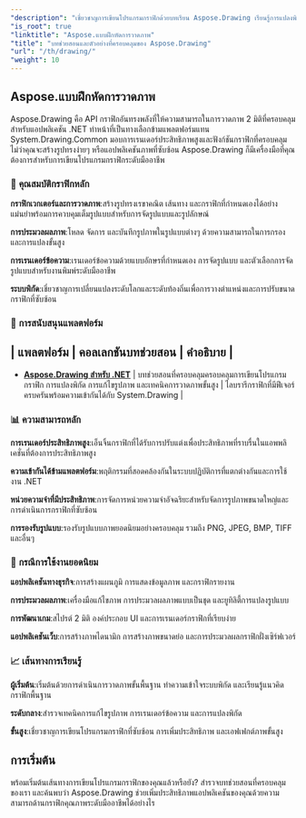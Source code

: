 ```yaml
---
"description": "เชี่ยวชาญการเขียนโปรแกรมกราฟิกด้วยบทเรียน Aspose.Drawing เรียนรู้การแปลงพิกัด การแก้ไขภาพ เทคนิคการวาดภาพ และเอฟเฟกต์ภาพขั้นสูงบนแพลตฟอร์มที่หลากหลาย"
"is_root": true
"linktitle": "Aspose.แบบฝึกหัดการวาดภาพ"
"title": "บทช่วยสอนและตัวอย่างที่ครอบคลุมของ Aspose.Drawing"
"url": "/th/drawing/"
"weight": 10
---
```


## Aspose.แบบฝึกหัดการวาดภาพ

Aspose.Drawing คือ API กราฟิกอันทรงพลังที่ให้ความสามารถในการวาดภาพ 2 มิติที่ครอบคลุมสำหรับแอปพลิเคชัน .NET ทำหน้าที่เป็นทางเลือกข้ามแพลตฟอร์มแทน System.Drawing.Common มอบการเรนเดอร์ประสิทธิภาพสูงและฟังก์ชันกราฟิกที่ครอบคลุม ไม่ว่าคุณจะสร้างรูปทรงง่ายๆ หรือแอปพลิเคชันภาพที่ซับซ้อน Aspose.Drawing ก็มีเครื่องมือที่คุณต้องการสำหรับการเขียนโปรแกรมกราฟิกระดับมืออาชีพ

### 🎨 **คุณสมบัติกราฟิกหลัก**

**กราฟิกเวกเตอร์และการวาดภาพ**:สร้างรูปทรงเรขาคณิต เส้นทาง และกราฟิกที่กำหนดเองได้อย่างแม่นยำพร้อมการควบคุมเต็มรูปแบบสำหรับการจัดรูปแบบและรูปลักษณ์

**การประมวลผลภาพ**:โหลด จัดการ และบันทึกรูปภาพในรูปแบบต่างๆ ด้วยความสามารถในการกรองและการแปลงขั้นสูง

**การเรนเดอร์ข้อความ**:เรนเดอร์ข้อความด้วยแบบอักษรที่กำหนดเอง การจัดรูปแบบ และตัวเลือกการจัดรูปแบบสำหรับงานพิมพ์ระดับมืออาชีพ

**ระบบพิกัด**:เชี่ยวชาญการเปลี่ยนแปลงระดับโลกและระดับท้องถิ่นเพื่อการวางตำแหน่งและการปรับขนาดกราฟิกที่ซับซ้อน

### 🚀 **การสนับสนุนแพลตฟอร์ม**

| แพลตฟอร์ม | คอลเลกชันบทช่วยสอน | คำอธิบาย |
-
- **[Aspose.Drawing สำหรับ .NET](./net/)** | บทช่วยสอนที่ครอบคลุมครอบคลุมการเขียนโปรแกรมกราฟิก การแปลงพิกัด การแก้ไขรูปภาพ และเทคนิคการวาดภาพขั้นสูง | ไลบรารีกราฟิกที่มีฟีเจอร์ครบครันพร้อมความเข้ากันได้กับ System.Drawing |

### 📊 **ความสามารถหลัก**

**การเรนเดอร์ประสิทธิภาพสูง**:เอ็นจิ้นกราฟิกที่ได้รับการปรับแต่งเพื่อประสิทธิภาพที่ราบรื่นในแอพพลิเคชั่นที่ต้องการประสิทธิภาพสูง

**ความเข้ากันได้ข้ามแพลตฟอร์ม**:พฤติกรรมที่สอดคล้องกันในระบบปฏิบัติการที่แตกต่างกันและการใช้งาน .NET

**หน่วยความจำที่มีประสิทธิภาพ**:การจัดการหน่วยความจำอัจฉริยะสำหรับจัดการรูปภาพขนาดใหญ่และการดำเนินการกราฟิกที่ซับซ้อน

**การรองรับรูปแบบ**:รองรับรูปแบบภาพยอดนิยมอย่างครอบคลุม รวมถึง PNG, JPEG, BMP, TIFF และอื่นๆ

### 🎯 **กรณีการใช้งานยอดนิยม**

**แอปพลิเคชันทางธุรกิจ**:การสร้างแผนภูมิ การแสดงข้อมูลภาพ และกราฟิกรายงาน

**การประมวลผลภาพ**:เครื่องมือแก้ไขภาพ การประมวลผลภาพแบบเป็นชุด และยูทิลิตี้การแปลงรูปแบบ

**การพัฒนาเกม**:สไปรต์ 2 มิติ องค์ประกอบ UI และการเรนเดอร์กราฟิกที่เรียบง่าย

**แอปพลิเคชันเว็บ**:การสร้างภาพไดนามิก การสร้างภาพขนาดย่อ และการประมวลผลกราฟิกฝั่งเซิร์ฟเวอร์

### 📈 **เส้นทางการเรียนรู้**

**ผู้เริ่มต้น**:เริ่มต้นด้วยการดำเนินการวาดภาพขั้นพื้นฐาน ทำความเข้าใจระบบพิกัด และเรียนรู้แนวคิดกราฟิกพื้นฐาน

**ระดับกลาง**:สำรวจเทคนิคการแก้ไขรูปภาพ การเรนเดอร์ข้อความ และการแปลงพิกัด

**ขั้นสูง**:เชี่ยวชาญการเขียนโปรแกรมกราฟิกที่ซับซ้อน การเพิ่มประสิทธิภาพ และเอฟเฟกต์ภาพขั้นสูง

## การเริ่มต้น

พร้อมเริ่มต้นเส้นทางการเขียนโปรแกรมกราฟิกของคุณแล้วหรือยัง? สำรวจบทช่วยสอนที่ครอบคลุมของเรา และค้นพบว่า Aspose.Drawing ช่วยเพิ่มประสิทธิภาพแอปพลิเคชันของคุณด้วยความสามารถด้านกราฟิกคุณภาพระดับมืออาชีพได้อย่างไร